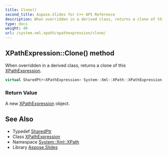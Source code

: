 ```yaml
---
title: Clone()
second_title: Aspose.Slides for C++ API Reference
description: When overridden in a derived class, returns a clone of this XPathExpression.
type: docs
weight: 40
url: /system.xml.xpath/xpathexpression/clone/
---
```

## XPathExpression::Clone() method


When overridden in a derived class, returns a clone of this [XPathExpression](../).

```cpp
virtual SharedPtr<XPathExpression> System::Xml::XPath::XPathExpression::Clone()=0
```


### Return Value

A new [XPathExpression](../) object.

## See Also

* Typedef [SharedPtr](../../../system/sharedptr/)
* Class [XPathExpression](../)
* Namespace [System::Xml::XPath](../../)
* Library [Aspose.Slides](../../../)